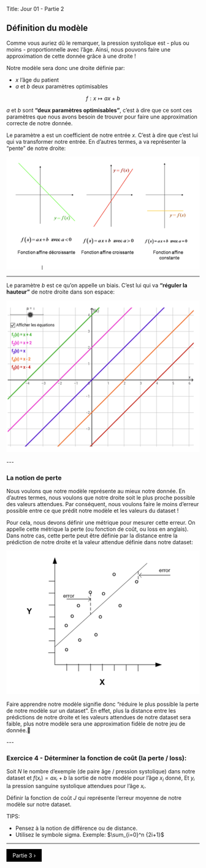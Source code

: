 Title: Jour 01 - Partie 2

## Définition du modèle

Comme vous auriez dû le remarquer, la pression systolique est - plus ou moins - proportionnelle avec l’âge. Ainsi, nous pouvons faire une approximation de cette donnée grâce à une droite !

Notre modèle sera donc une droite définie par:
* $x$ l’âge du patient
* $a$ et $b$ deux paramètres optimisables

$$ f:x \mapsto ax + b $$

$a$ et $b$ sont **“deux paramètres optimisables”**, c’est à dire que ce sont ces paramètres que nous avons besoin de trouver pour faire une approximation correcte de notre donnée.

Le paramètre a est un coefficient de notre entrée $x$. C’est à dire que c’est lui qui va transformer notre entrée. En d’autres termes, a va représenter la “pente” de notre droite:


![affine](https://raw.githubusercontent.com/PoCFrance/Pool2019/master/ai//images/d01/3aff.png)

<div style="page-break-after: always;"></div>

---

Le paramètre $b$ est ce qu’on appelle un biais. C’est lui qui va **“réguler la hauteur”** de notre droite dans son espace:

![multaff](https://raw.githubusercontent.com/PoCFrance/Pool2019/master/ai//images/d01/multaff.png)

<div style="page-break-after: always;"></div>
---

### La notion de perte

Nous voulons que notre modèle représente au mieux notre donnée. En d’autres termes, nous voulons que notre droite soit le plus proche possible des valeurs attendues. Par conséquent, nous voulons faire le moins d’erreur possible entre ce que prédit notre modèle et les valeurs du dataset !

Pour cela, nous devons définir une métrique pour mesurer cette erreur. On appelle cette métrique la perte (ou fonction de coût, ou loss en anglais).
Dans notre cas, cette perte peut être définie par la distance entre la prédiction de notre droite et la valeur attendue définie dans notre dataset:

![multaff](https://raw.githubusercontent.com/PoCFrance/Pool2019/master/ai//images/d01/perte.png)

Faire apprendre notre modèle signifie donc “réduire le plus possible la perte de notre modèle sur un dataset”. En effet, plus la distance entre les prédictions de notre droite et les valeurs attendues de notre dataset sera faible, plus notre modèle sera une approximation fidèle de notre jeu de donnée.

<div style="page-break-after: always;"></div>
---

### **Exercice 4** - Déterminer la fonction de coût (la perte / loss):

Soit $N$ le nombre d’exemple (de paire âge / pression systolique) dans notre dataset et $f(xᵢ)=axᵢ+b$ la sortie de notre modèle pour l’âge $x_i$ donné,
Et $yᵢ$ la pression sanguine systolique attendues pour l’âge $xᵢ$.

Définir la fonction de coût $J$ qui représente l’erreur moyenne de notre modèle sur notre dataset.

TIPS: 
* Pensez à la notion de différence ou de distance.
* Utilisez le symbole sigma. Exemple: $\sum_{i=0}^n {2i+1}$

<div style="page-break-after: always;"></div>

---


<style>
.swag {
  text-decoration: none;
  display: inline-block;
  padding: 8px 16px;
}

.swag:hover {
  background-color: #ddd;
  color: black;
}

.previous {
  background-color: black;
  color: black;
}

.next {
  background-color: black;
  color: white;
}

.round {
  border-radius: 50%;
}
</style>

<a href="https://github.com/PoCFrance/Pool2019/blob/master/ai/pages/day01-3.markdown" class="swag next">Partie 3 &#8250;</a>

